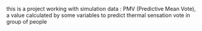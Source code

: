 this is a project working with simulation data : PMV (Predictive Mean Vote), a value calculated by some variables to predict thermal sensation vote in group of people
